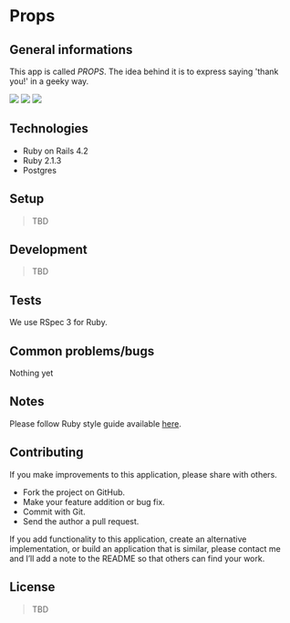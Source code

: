 # Props

## General informations

This app is called *PROPS*. The idea behind it is to express saying 'thank you!'
in a geeky way.

![](http://img.shields.io/codeclimate/coverage/github/lubieniebieski/props.svg?style=flat-square)
![](http://img.shields.io/gemnasium/lubieniebieski/props.svg?style=flat-square)
![](http://img.shields.io/codeclimate/coverage/github/lubieniebieski/props.svg?style=flat-square)

## Technologies

* Ruby on Rails 4.2
* Ruby 2.1.3
* Postgres

## Setup

> TBD

## Development

> TBD

## Tests

We use RSpec 3 for Ruby.

## Common problems/bugs

Nothing yet

## Notes

Please follow Ruby style guide available [here](https://github.com/bbatsov/ruby-style-guide).

## Contributing

If you make improvements to this application, please share with others.

* Fork the project on GitHub.
* Make your feature addition or bug fix.
* Commit with Git.
* Send the author a pull request.

If you add functionality to this application, create an alternative
implementation, or build an application that is similar, please contact
me and I’ll add a note to the README so that others can find your work.

## License

> TBD
